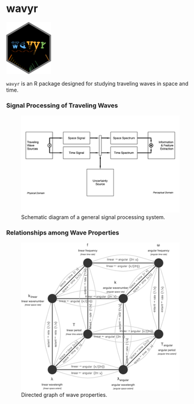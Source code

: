 wavyr
================

<img src="man/figures/wavyr_logo.png" data-align="right" width="120" />

`wavyr` is an R package designed for studying traveling waves in space
and time.

### Signal Processing of Traveling Waves

<figure>
<img src="man/figures/signals_spectra_schematic.png"
alt="Schematic diagram of a general signal processing system." />
<figcaption aria-hidden="true">Schematic diagram of a general signal
processing system.</figcaption>
</figure>

### Relationships among Wave Properties

<figure>
<img src="man/figures/wave_properties_directed_graph.png"
alt="Directed graph of wave properties." />
<figcaption aria-hidden="true">Directed graph of wave
properties.</figcaption>
</figure>
